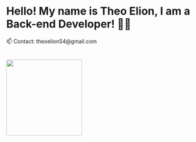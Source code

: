 

<h1>Hello! My name is Theo Elion, I am a Back-end Developer! 👨‍💻</h1>
📫 Contact: theoelion54@gmail.com
<br>
<br>
<br>
<a href="https://github.com/TheoElion">
   <img height=200 align="center" src="https://github-readme-stats.vercel.app/api/top-langs?username=Theoelion&layout=compact&langs_count=8&card_width=280&theme=tokyonight" />
 </a>

